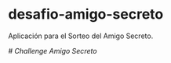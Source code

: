 # desafio-amigo-secreto
Aplicación para el Sorteo del Amigo Secreto. 

<em> # Challenge Amigo Secreto </em>

